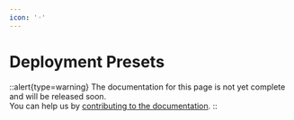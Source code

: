 ```yaml
---
icon: '◦'
---
```


# Deployment Presets

::alert{type=warning}
The documentation for this page is not yet complete and will be released soon.<br>
You can help us by [contributing to the documentation](/community/documentation).
::
